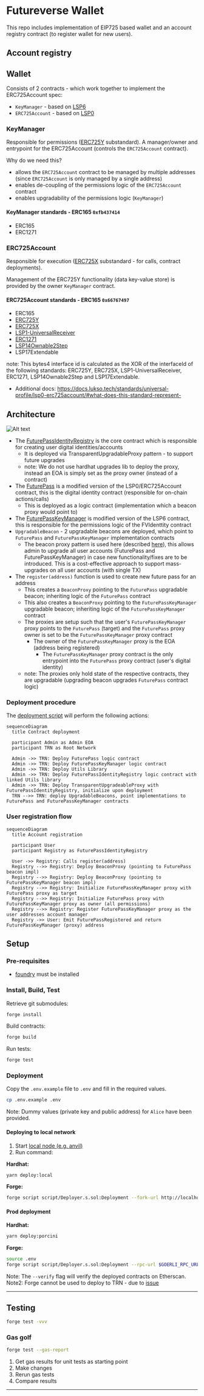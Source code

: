 # Futureverse Wallet

This repo includes implementation of EIP725 based wallet and an account registry contract (to register wallet for new users).

## Account registry

## Wallet

Consists of 2 contracts - which work together to implement the ERC725Account spec:

- `KeyManager` - based on [LSP6](https://github.com/lukso-network/LIPs/blob/main/LSPs/LSP-6-KeyManager.md)
- `ERC725Account` - based on [LSP0](https://github.com/lukso-network/LIPs/blob/main/LSPs/LSP-0-ERC725Account.md)

### KeyManager

Responsible for permissions ([ERC725Y](https://github.com/ethereum/EIPs/blob/master/EIPS/eip-725.md#erc725y) substandard).
A manager/owner and entrypoint for the ERC725Account (controls the `ERC725Account` contract).

Why do we need this?

- allows the `ERC725Account` contract to be managed by multiple addresses (since `ERC725Account` is only managed by a single address)
- enables de-coupling of the permissions logic of the `ERC725Account` contract
- enables upgradability of the permissions logic (`KeyManager`)

#### KeyManager standards - ERC165 `0xfb437414`

- ERC165
- ERC1271

### ERC725Account

Responsible for execution ([ERC725X](https://github.com/ethereum/EIPs/blob/master/EIPS/eip-725.md#erc725x) substandard - for calls, contract deployments).

Management of the ERC725Y functionality (data key-value store) is provided by the owner `KeyManager` contract.

#### ERC725Account standards - ERC165 `0x66767497`

- ERC165
- [ERC725Y](https://docs.lukso.tech/standards/universal-profile/lsp0-erc725account/#erc725y---generic-key-value-store)
- [ERC725X](https://docs.lukso.tech/standards/universal-profile/lsp0-erc725account/#erc725x---generic-executor)
- [LSP1-UniversalReceiver](https://docs.lukso.tech/standards/universal-profile/lsp0-erc725account/#lsp1---universalreceiver)
- [ERC1271](https://docs.lukso.tech/standards/universal-profile/lsp0-erc725account/#erc1271)
- [LSP14Ownable2Step](https://docs.lukso.tech/standards/universal-profile/lsp0-erc725account/#erc1271)
- LSP17Extendable

note: This bytes4 interface id is calculated as the XOR of the interfaceId of the following standards: ERC725Y, ERC725X, LSP1-UniversalReceiver, ERC1271, LSP14Ownable2Step and LSP17Extendable.

- Additional docs: https://docs.lukso.tech/standards/universal-profile/lsp0-erc725account/#what-does-this-standard-represent-

## Architecture

![Alt text](./screenshots/architecture.svg)

- The [FuturePassIdentityRegistry](./src/FuturePassIdentityRegistry.sol) is the core contract which is responsible for creating user digital identities/accounts
  - It is deployed via TransparentUpgradableProxy pattern - to support future upgrades
  - note: We do not use hardhat upgrades lib to deploy the proxy, instead an EOA is simply set as the proxy owner (instead of a contract)
- The [FuturePass](./src/FuturePass.sol) is a modified version of the LSP0/ERC725Account contract, this is the digital identity contract (responsible for on-chain actions/calls)
  - This is deployed as a logic contract (implementation which a beacon proxy would point to)
- The [FuturePassKeyManager](./src/FuturePassKeyManager.sol) is modified version of the LSP6 contract, this is responsible for the permissions logic of the FVIdenttity contract
- `UpgradableBeacon` - 2 upgradable beacons are deployed, which point to `FuturePass` and `FuturePassKeyManager` implementation contracts
  - The beacon proxy pattern is used here (described [here](https://docs.openzeppelin.com/contracts/3.x/api/proxy)), this allows admin to upgrade all user accounts (FuturePass and FuturePassKeyManager) in case new functionality/fixes are to be introduced. This is a cost-effective approach to support mass-upgrades on all user accounts (with single TX)
- The `register(address)` function is used to create new future pass for an address
  - This creates a `BeaconProxy` pointing to the `FuturePass` upgradable beacon; inheriting logic of the `FuturePass` contract
  - This also creates a `BeaconProxy` pointing to the `FuturePassKeyManager` upgradable beacon; inheriting logic of the `FuturePassKeyManager` contract
  - The proxies are setup such that the user's `FuturePassKeyManager` proxy points to the `FuturePass` (target) and the `FuturePass` proxy owner is set to be the `FuturePassKeyManager` proxy contract
    - The owner of the `FuturePassKeyManager` proxy is the EOA (address being registered)
      - The `FuturePassKeyManager` proxy contract is the only entrypoint into the `FuturePass` proxy contract (user's digital identity)
  - note: The proxies only hold state of the respective contracts, they are upgradable (upgrading beacon upgrades `FuturePass` contract logic)

### Deployment procedure

The [deployment script](./scripts/deploy.ts) will perform the following actions:

```mermaid
sequenceDiagram
  title Contract deployment

  participant Admin as Admin EOA
  participant TRN as Root Network

  Admin ->> TRN: Deploy FuturePass logic contract
  Admin ->> TRN: Deploy FuturePassKeyManager logic contract
  Admin ->> TRN: Deploy Utils Library
  Admin ->> TRN: Deploy FuturePassIdentityRegistry logic contract with linked Utils library
  Admin ->> TRN: Deploy TransparentUpgradeableProxy with FuturePassIdentityRegistry, initialize upon deployment 
  TRN -->> TRN: deploy UpgradableBeacons, point implementations to FuturePass and FuturePassKeyManager contracts
```

### User registration flow

```mermaid
sequenceDiagram
  title Account registration

  participant User
  participant Registry as FuturePassIdentityRegistry

  User ->> Registry: Calls register(address)
  Registry -->> Registry: Deploy BeaconProxy (pointing to FuturePass beacon impl)
  Registry -->> Registry: Deploy BeaconProxy (pointing to FuturePassKeyManager beacon impl)
  Registry -->> Registry: Initialize FuturePassKeyManager proxy with FuturePass proxy as target
  Registry -->> Registry: Initialize FuturePass proxy with FuturePassKeyManager proxy as owner (all permissions)
  Registry -->> Registry: Register FuturePassKeyManager proxy as the user addresses account manager
  Registry ->> User: Emit FuturePassRegistered and return FuturePassKeyManager (proxy) address 
```

## Setup

### Pre-requisites

- [foundry](https://book.getfoundry.sh/getting-started/installation) must be installed

### Install, Build, Test

Retrieve git submodules:

```sh
forge install
```

Build contracts:

```sh
forge build
```

Run tests:

```sh
forge test
```

### Deployment

Copy the `.env.example` file to `.env`  and fill in the required values.

```sh
cp .env.example .env
```

Note: Dummy values (private key and public address) for `Alice` have been provided.

#### Deploying to local network

1. Start [local node (e.g. anvil)](https://book.getfoundry.sh/tutorials/solidity-scripting#deploying-locally)
2. Run command:

**Hardhat:**

```sh
yarn deploy:local
```

**Forge:**

```sh
forge script script/Deployer.s.sol:Deployment --fork-url http://localhost:8545 --broadcast
```

#### Prod deployment

**Hardhat:**

```sh
yarn deploy:porcini
```

**Forge:**

```sh
source .env
forge script script/Deployer.s.sol:Deployment --rpc-url $GOERLI_RPC_URL --broadcast --verify -vvvv
```

Note: The `--verify` flag will verify the deployed contracts on Etherscan.
Note2: Forge cannot be used to deploy to TRN - due to [issue](https://github.com/foundry-rs/foundry/issues/3868)

---

## Testing

```sh
forge test -vvv
```

### Gas golf

```sh
forge test --gas-report
```

1. Get gas results for unit tests as starting point
2. Make changes
3. Rerun gas tests
4. Compare results

---
